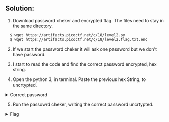 ## Solution:
  1. Download password cheker and encrypted flag. The files need to stay in the same directory.  
  ```
    $ wget https://artifacts.picoctf.net/c/18/level2.py
    $ wget https://artifacts.picoctf.net/c/18/level2.flag.txt.enc
  ```
  2. If we start the password cheker it will ask one password but we don't have password.
  
  3. I start to read the code and find the correct password encrypted, hex string. 
  
  4. Open the python 3, in terminal. Paste the previous hex String, to uncrtypted.
   <details>
     <summary> Correct password </summary>
       
       39ce = chr(0x33) + chr(0x39) + chr(0x63) + chr(0x65)
  
   </details>
    
  5. Run the passowrd cheker, writing the correct password uncrtypted.
    
   <details>
       <summary> Flag </summary>
  
         picoCTF{tr45h_51ng1ng_502ec42e}
  
   </details>
